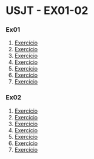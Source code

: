# USJT - EX01-02

### Ex01
1. [Exercício]()
2. [Exercício]()
3. [Exercício]()
4. [Exercício]()
5. [Exercício]()
6. [Exercício]()
7. [Exercício]()

### Ex02
1. [Exercício]()
2. [Exercício]()
3. [Exercício]()
4. [Exercício]()
5. [Exercício]()
6. [Exercício]()
7. [Exercício]()
